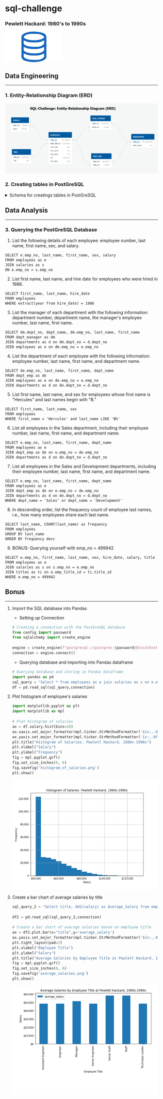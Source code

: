 <div class="flex-container">
    <div class="column">
        <h1>sql-challenge</h1>
        <h3>Pewlett Hackard: 1980's to 1990s</h2>
    </div>
    <div class="column bg-alt"><img src="sql.png" height=100></div>
</div>

## Data Engineering
---
### 1. Entity-Relationship Diagram (ERD)

![](entity_relationship_diagram_erd.png)

### 2. Creating tables in PostGreSQL
<details><summary>Schema for creatings tables in PostGreSQL </summary>

```sql
​CREATE TABLE "employees"
(
 "emp_no"       integer Primary Key,
 "emp_title_id" varchar(5) ,
 "birth_date"   date ,
 "first_name"   text ,
 "last_name"    text ,
 "sex"          varchar(1) ,
 "hire_date"    date
);

CREATE TABLE "departments"
(
 "dept_no"   varchar(4) Primary Key,
 "dept_name" text
);

CREATE TABLE "dept_emp"
(
 	"emp_no"  integer,
	"dept_no" varchar(4)
);

CREATE TABLE "dept_manager"
(
 	"dept_no" varchar(4),
	"emp_no"  integer
);

CREATE TABLE "salaries"
(
 "emp_no" integer Primary Key,
 "salary" integer
);

CREATE TABLE "titles"
(
 "title_id" varchar(5),
 "title"    text
);
```
​    
</details>

## Data Analysis
---
### 3. Querying the PostGreSQL Database
1. List the following details of each employee: employee number, last name, first name, sex, and salary.
```postgresql
SELECT e.emp_no, last_name, first_name, sex, salary 
FROM employees as e 
JOIN salaries as s 
ON e.emp_no = s.emp_no 
```
2. List first name, last name, and hire date for employees who were hired in 1986.
```postgresql
SELECT first_name, last_name, hire_date 
FROM employees 
WHERE extract(year from hire_date) = 1986
```
3. List the manager of each department with the following information: department number, department name, the manager's employee number, last name, first name.
```postgresql
SELECT dm.dept_no, dept_name, dm.emp_no, last_name, first_name 
FROM dept_manager as dm
JOIN departments as d on dm.dept_no = d.dept_no
JOIN employees as e on dm.emp_no = e.emp_no
```
4. List the department of each employee with the following information: employee number, last name, first name, and department name.
```postgresql
SELECT de.emp_no, last_name, first_name, dept_name 
FROM dept_emp as de
JOIN employees as e on de.emp_no = e.emp_no
JOIN departments as d on de.dept_no = d.dept_no
```
5. List first name, last name, and sex for employees whose first name is "Hercules" and last names begin with "B."
```postgresql
SELECT first_name, last_name, sex 
FROM employees 
WHERE first_name = 'Hercules' and last_name LIKE 'B%'
```
6. List all employees in the Sales department, including their employee number, last name, first name, and department name.
```postgresql
SELECT e.emp_no, last_name, first_name, dept_name 
FROM employees as e
JOIN dept_emp as de on e.emp_no = de.emp_no
JOIN departments as d on de.dept_no = d.dept_no
```
7. List all employees in the Sales and Development departments, including their employee number, last name, first name, and department name.
```postgresql
SELECT e.emp_no, last_name, first_name, dept_name 
FROM employees as e
JOIN dept_emp as de on e.emp_no = de.emp_no
JOIN departments as d on de.dept_no = d.dept_no
WHERE dept_name = 'Sales' or dept_name = 'Development'
```
8. In descending order, list the frequency count of employee last names, i.e., how many employees share each last name.
```postgresql
SELECT last_name, COUNT(last_name) as frequency 
FROM employees 
GROUP BY last_name
ORDER BY frequency desc
```
9. BONUS: Querying yourself with emp_no = 499942
```postgresql
SELECT e.emp_no, first_name, last_name, sex, hire_date, salary, title
FROM employees as e
JOIN salaries as s on s.emp_no = e.emp_no
JOIN titles as ti on e.emp_title_id = ti.title_id
WHERE e.emp_no = 499942
```

## Bonus
---
1. Import the SQL database into Pandas
   - Setting up Connection
    ```python
    # Creating a connection with the PostGreSQL database
    from config import password
    from sqlalchemy import create_engine

    engine = create_engine(f"postgresql://postgres:{password}@localhost/sql-challenge")
    connection = engine.connect()
    ```
    - Querying database and importing into Pandas dataframe
    ```python
    # Querying database and storing in Pandas Dataframe
    import pandas as pd
    sql_query = "Select * from employees as e join salaries as s on e.emp_no = s.emp_no"
    df = pd.read_sql(sql_query,connection)
    ```
2. Plot histogram of employee's salaries
    ```python
    import matplotlib.pyplot as plt
    import matplotlib as mpl

    # Plot histogram of salaries
    ax = df.salary.hist(bins=20)
    ax.xaxis.set_major_formatter(mpl.ticker.StrMethodFormatter('${x:,.0f}'))
    ax.yaxis.set_major_formatter(mpl.ticker.StrMethodFormatter('{x:,.0f}'))
    plt.title("Histogram of Salaries: Pewlett Hackard, 1980s-1990s")
    plt.xlabel("Salary")
    plt.ylabel("Frequency")
    fig = mpl.pyplot.gcf()
    fig.set_size_inches(8, 6)
    fig.savefig('histogram_of_salaries.png')
    plt.show()
    ```
    ![](histogram_of_salaries.png)

3. Create a bar chart of average salaries by title
    ```python
    sql_query_2 = "Select title, AVG(salary) as Average_Salary from employees as e join salaries as s on e.emp_no = s.emp_no JOIN titles as t on t.title_id = e.emp_title_id GROUP BY title"

    df2 = pd.read_sql(sql_query_2,connection)

    # Create a bar chart of average salaries based on employee title
    ax = df2.plot.bar(x="title",y='average_salary')
    ax.yaxis.set_major_formatter(mpl.ticker.StrMethodFormatter('${x:,.0f}'))
    plt.tight_layout(pad=2)
    plt.xlabel("Employee Title")
    plt.ylabel("Salary")
    plt.title("Average Salaries by Employee Title at Pewlett Hackard, 1980s-1990s")
    fig = mpl.pyplot.gcf()
    fig.set_size_inches(8, 6)
    fig.savefig('average_salaries.png')
    plt.show()
    ```
    ![](average_salaries.png)